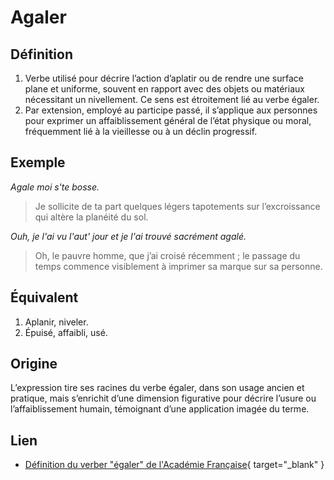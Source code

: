 # Agaler

## Définition

1. Verbe utilisé pour décrire l’action d’aplatir ou de rendre une surface plane et uniforme, souvent en rapport avec des objets ou matériaux nécessitant un nivellement. Ce sens est étroitement lié au verbe égaler.
2. Par extension, employé au participe passé, il s’applique aux personnes pour exprimer un affaiblissement général de l’état physique ou moral, fréquemment lié à la vieillesse ou à un déclin progressif.

## Exemple

_Agale moi s'te bosse._
> Je sollicite de ta part quelques légers tapotements sur l’excroissance qui altère la planéité du sol.

_Ouh, je l'ai vu l'aut' jour et je l'ai trouvé sacrément agalé._
> Oh, le pauvre homme, que j’ai croisé récemment ; le passage du temps commence visiblement à imprimer sa marque sur sa personne.

## Équivalent

1. Aplanir, niveler.
2. Épuisé, affaibli, usé.

## Origine

L’expression tire ses racines du verbe égaler, dans son usage ancien et pratique, mais s’enrichit d’une dimension figurative pour décrire l’usure ou l’affaiblissement humain, témoignant d’une application imagée du terme.

## Lien

* [Définition du verber "égaler" de l'Académie Française](https://www.dictionnaire-academie.fr/article/A9E0532){ target="_blank" }
